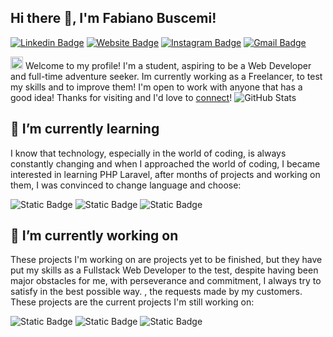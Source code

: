 ## Hi there 👋, I'm Fabiano Buscemi! 

[![Linkedin Badge](https://img.shields.io/badge/-woweya-blue?style=flat&logo=Linkedin&logoColor=white&link=https://www.linkedin.com/in/fabiano-buscemideveloper/)]([https://www.linkedin.com/in/jlim/](https://www.linkedin.com/in/fabiano-buscemideveloper/))
[![Website Badge](https://img.shields.io/badge/-woweya.me-47CCCC?style=flat&logo=Google-Chrome&logoColor=white&link=https://woweya.github.io/)](https://woweya.github.io/)
[![Instagram Badge](https://img.shields.io/badge/-@fabjanxo-purple?style=flat&logo=instagram&logoColor=white&link=https://instagram.com/fabjanxo)](https://instagram.com/fabjanxo)
[![Gmail Badge](https://img.shields.io/badge/fabianobuscemi1-c14438?style=flat&logo=Gmail&logoColor=white&link=mailto:jessicalim813@gmail.com)](mailto:fabianobuscemi1@gmail.com)

<img src='https://d.tw93.fun/images/hi.gif' alt='Hi' width="20"/> Welcome to my profile! I'm a student, aspiring to be a Web Developer and full-time adventure seeker. Im currently working as a Freelancer, to test my skills and to improve them! I'm open to work with anyone that has a good idea! Thanks for visiting and I'd love to [connect](https://www.linkedin.com/in/fabiano-buscemideveloper/)!
![GitHub Stats](https://github-readme-stats.vercel.app/api/top-langs/?username=woweya&theme=radical&show_icons=true&hide_border=true&layout=compact)
## 🌱 I’m currently learning 
I know that technology, especially in the world of coding, is always constantly changing and when I approached the world of coding, I became interested in learning PHP Laravel, after months of projects and working on them, I was convinced to change language and choose:

![Static Badge](https://img.shields.io/badge/React-4ba5b7?logo=React&link=https%3A%2F%2Freact.dev%2F)
![Static Badge](https://img.shields.io/badge/Vue-689982?logo=Vue.js&link=https%3A%2F%2Fvuejs.org%2F)
![Static Badge](https://img.shields.io/badge/Node-377229?style=flat&logo=Node.js&link=https%3A%2F%2Fnodejs.org%2Fen)

## 🔭 I’m currently working on

These projects I'm working on are projects yet to be finished, but they have put my skills as a Fullstack Web Developer to the test, despite having been major obstacles for me, with perseverance and commitment, I always try to satisfy in the best possible way. , the requests made by my customers. These projects are the current projects I'm still working on:

![Static Badge](https://img.shields.io/badge/E_Commerce-2fc5e0?style=flat&link=https%3A%2F%2Fgithub.com%2Fwoweya%2FFake-E-Commerce)
![Static Badge](https://img.shields.io/badge/Blog_React-db3615?style=flat&link=https%3A%2F%2Fgithub.com%2Fwoweya%2FBlogReact)
![Static Badge](https://img.shields.io/badge/Repeat_Radio-7d4dd6?style=flat&link=https%3A%2F%2Fgithub.com%2Fwoweya%2FRepeat-Radio)


<!--
**woweya/woweya** is a ✨ _special_ ✨ repository because its `README.md` (this file) appears on your GitHub profile.

Here are some ideas to get you started:

- 🔭 I’m currently working on ...
- 🌱 I’m currently learning ...
- 👯 I’m looking to collaborate on ...
- 🤔 I’m looking for help with ...
- 💬 Ask me about ...
- 📫 How to reach me: ...
- 😄 Pronouns: ...
- ⚡ Fun fact: ...
-->
